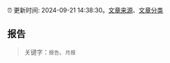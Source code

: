 :alarm_clock: 更新时间: 2024-09-21 14:38:30。[文章来源](/README.md)、[文章分类](/TAGS.md)

## 报告


> 关键字：`报告`、`月报`



